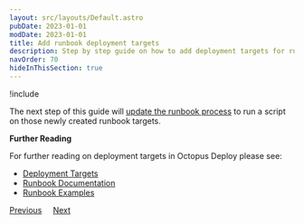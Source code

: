 ```yaml
---
layout: src/layouts/Default.astro
pubDate: 2023-01-01
modDate: 2023-01-01
title: Add runbook deployment targets
description: Step by step guide on how to add deployment targets for runbooks in Octopus Deploy.
navOrder: 70
hideInThisSection: true
---
```


!include <add-deployment-targets>

The next step of this guide will [update the runbook process](/docs/getting-started/first-runbook-run/define-the-runbook-process-for-targets) to run a script on those newly created runbook targets.  

**Further Reading**

For further reading on deployment targets in Octopus Deploy please see:

- [Deployment Targets](/docs/infrastructure/deployment-targets)
- [Runbook Documentation](/docs/runbooks)
- [Runbook Examples](/docs/runbooks/runbook-examples)

<span><a class="btn btn-secondary" href="/docs/getting-started/first-runbook-run/runbook-specific-variables">Previous</a></span>&nbsp;&nbsp;&nbsp;&nbsp;&nbsp;<span><a class="btn btn-success" href="/docs/getting-started/first-runbook-run/define-the-runbook-process-for-targets">Next</a></span>